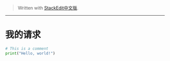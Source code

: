 
> Written with [StackEdit中文版](https://stackedit.cn/).
---

# 我的请求
```python
# This is a comment
print("Hello, world!")
```




<!--stackedit_data:
eyJoaXN0b3J5IjpbLTM1ODEyMjU4NSwtMTcxMTcxNzU1LC05Nz
E5NjY3MzddfQ==
-->